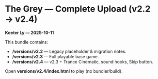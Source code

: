 # The Grey — Complete Upload (v2.2 → v2.4)

**Keeter Ly — 2025-10-11**

This bundle contains:
- **/versions/v2.2** — Legacy placeholder & migration notes.
- **/versions/v2.3** — Full playable base game.
- **/versions/v2.4** — v2.3 + Trance Cinematic, sound hooks, Skip button.

Open **versions/v2.4/index.html** to play (no bundler/build).